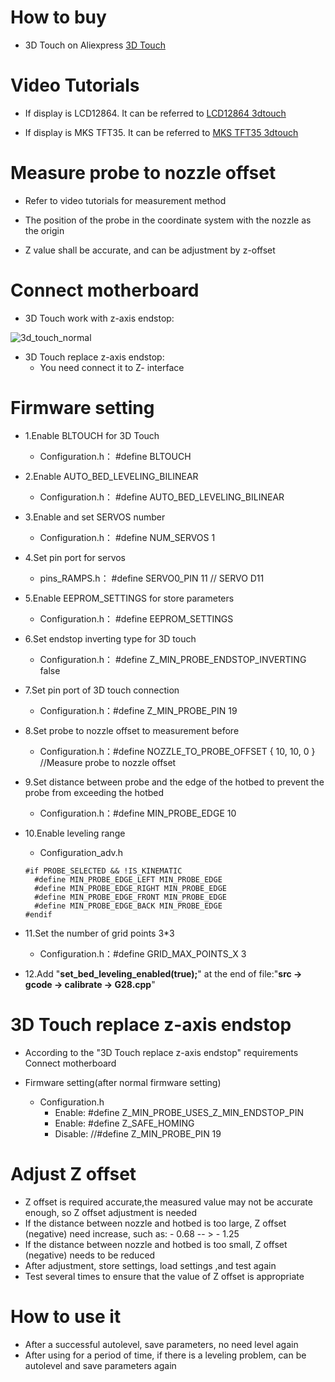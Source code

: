 # How to buy
- 3D Touch on Aliexpress  [3D Touch](https://www.aliexpress.com/item/32890485972.html)

# Video Tutorials
- If display is LCD12864. It can be referred to [LCD12864 3dtouch](https://www.youtube.com/watch?v=r2A0b7XQEaI)

- If display is MKS TFT35. It can be referred to [MKS TFT35 3dtouch](https://www.youtube.com/watch?v=CB1x841_WYo)

# Measure probe to nozzle offset
- Refer to video tutorials for measurement method

- The position of the probe in the coordinate system with the nozzle as the origin

- Z value shall be accurate, and can be adjustment by z-offset

# Connect motherboard

- 3D Touch work with z-axis endstop:

![3d_touch_normal](https://github.com/makerbase-mks/MKS-GEN_L/blob/master/hardware/Image/MKS_GEN_L_3DTOUCH.png)

- 3D Touch replace z-axis endstop:
  - You need connect it to Z- interface

# Firmware setting
- 1.Enable BLTOUCH for 3D Touch
    -  Configuration.h： #define BLTOUCH

- 2.Enable  AUTO_BED_LEVELING_BILINEAR
    -  Configuration.h： #define AUTO_BED_LEVELING_BILINEAR

- 3.Enable and set SERVOS number
    -  Configuration.h： #define NUM_SERVOS 1 

- 4.Set pin port for servos
    -  pins_RAMPS.h： #define SERVO0_PIN           11  // SERVO D11

- 5.Enable  EEPROM_SETTINGS for store parameters 
    -  Configuration.h：  #define EEPROM_SETTINGS  

- 6.Set endstop inverting type for 3D touch
    -  Configuration.h： #define Z_MIN_PROBE_ENDSTOP_INVERTING false

- 7.Set pin port of 3D touch connection
    -  Configuration.h：#define Z_MIN_PROBE_PIN 19

- 8.Set probe to nozzle offset to measurement before
    -  Configuration.h：#define NOZZLE_TO_PROBE_OFFSET { 10, 10, 0 } //Measure probe to nozzle offset

- 9.Set distance between probe and the edge of the hotbed to prevent the probe from exceeding the hotbed
    -  Configuration.h：#define MIN_PROBE_EDGE 10

- 10.Enable leveling range
    -  Configuration_adv.h
    ```
    #if PROBE_SELECTED && !IS_KINEMATIC
      #define MIN_PROBE_EDGE_LEFT MIN_PROBE_EDGE
      #define MIN_PROBE_EDGE_RIGHT MIN_PROBE_EDGE
      #define MIN_PROBE_EDGE_FRONT MIN_PROBE_EDGE
      #define MIN_PROBE_EDGE_BACK MIN_PROBE_EDGE
    #endif
    ```

- 11.Set the number of grid points 3*3 
    -  Configuration.h：#define GRID_MAX_POINTS_X 3
- 12.Add  "**set_bed_leveling_enabled(true);**" at the end of file:"**src -> gcode -> calibrate -> G28.cpp**" 

# 3D Touch replace z-axis endstop
-  According to the "3D Touch replace z-axis endstop" requirements Connect motherboard

-  Firmware setting(after normal firmware setting)
   - Configuration.h 
      -  Enable: #define Z_MIN_PROBE_USES_Z_MIN_ENDSTOP_PIN
      -  Enable: #define Z_SAFE_HOMING
      -  Disable: //#define Z_MIN_PROBE_PIN 19

# Adjust Z offset
-  Z offset is required accurate,the measured value may not be accurate enough, so Z offset adjustment is needed
-  If the distance between nozzle and hotbed is too large, Z offset (negative) need increase, such as: - 0.68 -- > - 1.25
-  If the distance between nozzle and hotbed is too small, Z offset (negative) needs to be reduced
-  After adjustment, store settings, load settings ,and test again
-  Test several times to ensure that the value of Z offset is appropriate

# How to use it
-  After a successful autolevel, save  parameters, no need level again
-  After using for a period of time, if there is a leveling problem, can be autolevel and save parameters again
